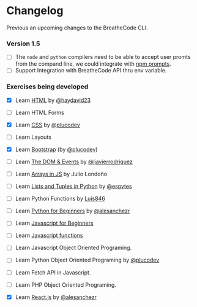 # Changelog

Previous an upcoming changes to the BreatheCode CLI.

### Version 1.5

- [ ] The `node` and `python` compilers need to be able to accept user promts from the compand line, we could integrate with [npm prompts](https://www.npmjs.com/package/prompts).
- [ ] Support Integration with BreatheCode API thru env variable.

### Exercises being developed

- [x] Learn [HTML](https://github.com/4GeeksAcademy/html-exercises) by [@haydavid23](github.com/haydavid23)
- [ ] Learn HTML Forms
- [x] Learn [CSS](https://github.com/4GeeksAcademy/css-exercises) by [@plucodev](github.com/plucodev)
- [ ] Learn Layouts
- [x] Learn [Bootstrap](https://github.com/4GeeksAcademy/bootstrap-exercises) (by [@plucodev](github.com/plucodev))
- [ ] Learn [The DOM & Events](https://github.com/4GeeksAcademy/dom-exercises) by [@ljavierrodriguez](github.com/ljavierrodriguez)
- [ ] Learn [Arrays in JS](https://github.com/4GeeksAcademy/javascript-arrays-exercises) by Julio Londoño
- [ ] Learn [Lists and Tuples in Python](https://github.com/4GeeksAcademy/python-lists-exercises) by [@espvtes](github.com/espvtes)
- [ ] Learn Python Functions by [Luis846](https://github.com/Luis846)
- [ ] Learn [Python for Beginners](https://github.com/4GeeksAcademy/begin-python-exercises) by [@alesanchezr](github.com/haydavid23)
- [ ] Learn [Javascript for Beginners](https://github.com/4GeeksAcademy/javascript-beginner-exercises)
- [ ] Learn [Javascript functions](https://github.com/4GeeksAcademy/javascript-functions-exercises)
- [ ] Learn Javascript Object Oriented Programing.
- [ ] Learn Python Object Oriented Programing by [@plucodev](github.com/plucodev)
- [ ] Learn Fetch API in Javascript.
- [ ] Learn PHP Object Oriented Programing.
- [x] Learn [React.js](https://github.com/4GeeksAcademy/react-exercises) by [@alesanchezr](github.com/alesanchezr)

